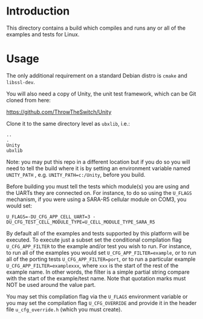 # Introduction
This directory contains a build which compiles and runs any or all of the examples and tests for Linux.

# Usage
The only additional requirement on a standard Debian distro is `cmake` and `libssl-dev`.

You will also need a copy of Unity, the unit test framework, which can be Git cloned from here:

https://github.com/ThrowTheSwitch/Unity

Clone it to the same directory level as `ubxlib`, i.e.:

```
..
.
Unity
ubxlib
```

Note: you may put this repo in a different location but if you do so you will need to tell the build where it is by setting an environment variable named `UNITY_PATH` , e.g. `UNITY_PATH=c:/Unity`, before you build.


Before building you must tell the tests which module(s) you are using and the UARTs they are connected on.  For instance, to do so using the `U_FLAGS` mechanism, if you were using a SARA-R5 cellular module on COM3, you would set:

`U_FLAGS=-DU_CFG_APP_CELL_UART=3 -DU_CFG_TEST_CELL_MODULE_TYPE=U_CELL_MODULE_TYPE_SARA_R5`

By default all of the examples and tests supported by this platform will be executed.  To execute just a subset set the conditional compilation flag `U_CFG_APP_FILTER` to the example and/or test you wish to run.  For instance, to run all of the examples you would set `U_CFG_APP_FILTER=example`, or to run all of the porting tests `U_CFG_APP_FILTER=port`, or to run a particular example `U_CFG_APP_FILTER=examplexxx`, where `xxx` is the start of the rest of the example name.  In other words, the filter is a simple partial string compare with the start of the example/test name.  Note that quotation marks must NOT be used around the value part.

You may set this compilation flag via the `U_FLAGS` environment variable or you may set the compilation flag `U_CFG_OVERRIDE` and provide it in the header file `u_cfg_override.h` (which you must create).